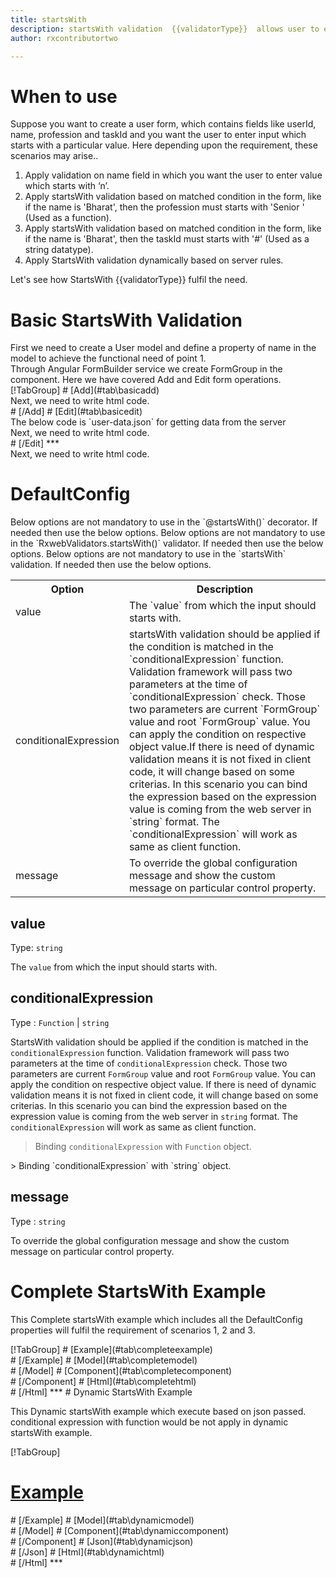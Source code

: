 ```yaml
---
title: startsWith
description: startsWith validation  {{validatorType}}  allows user to enter the input which starts with particular value.
author: rxcontributortwo

---
```

# When to use
Suppose you want to create a user form, which contains fields like userId, name, profession and taskId and you want the user to enter input which starts with a particular value. Here depending upon the requirement, these scenarios may arise..
<ol>
   <li>Apply validation on name field in which you want the user to enter value which starts with ‘n’.</li>
   <li>Apply startsWith validation based on matched condition in the form, like if the name is 'Bharat', then the profession must starts with     'Senior ' (Used as a function).</li>
   <li>Apply startsWith validation based on matched condition in the form, like if the name is 'Bharat', then the taskId must starts with '#' (Used as a string datatype).</li>
   <data-scope scope="['decorator','validator']">
   <li>Apply StartsWith validation dynamically based on server rules.</li>
   </data-scope>
</ol>
Let's see how StartsWith  {{validatorType}}  fulfil the need.

# Basic StartsWith Validation
<data-scope scope="['decorator','template-driven']">
First we need to create a User model and define a property of name in the model to achieve the functional need of point 1.
<div component="app-code" key="startsWith-add-model"></div> 
</data-scope>
Through Angular FormBuilder service we create FormGroup in the component.
Here we have covered Add and Edit form operations. 

<data-scope scope="['decorator']">
<div component="app-tabs" key="basic-operations"></div>
[!TabGroup]
# [Add](#tab\basicadd)
<div component="app-code" key="startsWith-add-component"></div> 
Next, we need to write html code.
<div component="app-code" key="startsWith-add-html"></div> 
<div component="app-example-runner" ref-component="app-startsWith-add"></div>
# [/Add]
# [Edit](#tab\basicedit)
<div component="app-code" key="startsWith-edit-component"></div>
The below code is `user-data.json` for getting data from the server 
<div component="app-code" key="startsWith-edit-json"></div>  
Next, we need to write html code.
<div component="app-code" key="startsWith-edit-html"></div> 
<div component="app-example-runner" ref-component="app-startsWith-edit"></div>
# [/Edit]
***
</data-scope>

<data-scope scope="['validator','template-driven']">
<div component="app-code" key="startsWith-add-component"></div> 
Next, we need to write html code.
<div component="app-code" key="startsWith-add-html"></div> 
<div component="app-example-runner" ref-component="app-startsWith-add"></div>
</data-scope>

# DefaultConfig
<data-scope scope="['decorator']">
Below options are not mandatory to use in the `@startsWith()` decorator. If needed then use the below options.
</data-scope>

<data-scope scope="['validator']">
Below options are not mandatory to use in the `RxwebValidators.startsWith()` validator. If needed then use the below options.
</data-scope>

<data-scope scope="['template-driven']">
Below options are not mandatory to use in the `startsWith` validation. If needed then use the below options.
</data-scope>

<table class="table table-bordered table-striped">
<tr><th>Option</th><th>Description</th></tr>
<tr><td><a (click)='scrollTo("#value")' title="value">value</a></td><td>The `value` from which the input should starts with.</td></tr>
<tr><td><a  (click)='scrollTo("#conditionalExpression")' title="conditionalExpression">conditionalExpression</a></td><td>startsWith validation should be applied if the condition is matched in the `conditionalExpression` function. Validation framework will pass two parameters at the time of `conditionalExpression` check. Those two parameters are current `FormGroup` value and root `FormGroup` value. You can apply the condition on respective object value.If there is need of dynamic validation means it is not fixed in client code, it will change based on some criterias. In this scenario you can bind the expression based on the expression value is coming from the web server in `string` format. The `conditionalExpression` will work as same as client function.</td></tr>
<tr><td><a  (click)='scrollTo("#message")'  title="message">message</a></td><td>To override the global configuration message and show the custom message on particular control property.</td></tr>
</table>

## value
Type: `string`

The `value` from which the input should starts with.

<div component="app-code" key="startsWith-valueExample-model"></div> 
<div component="app-example-runner" ref-component="app-startsWith-value" title="startsWith decorators with value" key="value"></div>

## conditionalExpression 
Type :  `Function`  |  `string` 

StartsWith validation should be applied if the condition is matched in the `conditionalExpression` function. Validation framework will pass two parameters at the time of `conditionalExpression` check. Those two parameters are current `FormGroup` value and root `FormGroup` value. You can apply the condition on respective object value.
If there is need of dynamic validation means it is not fixed in client code, it will change based on some criterias. In this scenario you can bind the expression based on the expression value is coming from the web server in `string` format. The `conditionalExpression` will work as same as client function.

> Binding `conditionalExpression` with `Function` object.
<div component="app-code" key="startsWith-conditionalExpressionExampleFunction-model"></div> 
> Binding `conditionalExpression` with `string` object.
<div component="app-code" key="startsWith-conditionalExpressionExampleString-model"></div> 

<div component="app-example-runner" ref-component="app-startsWith-conditionalExpression" title="startsWith decorators with conditionalExpression" key="conditionalExpression"></div>

## message 
Type :  `string` 

To override the global configuration message and show the custom message on particular control property.

<div component="app-code" key="startsWith-messageExample-model"></div> 
<div component="app-example-runner" ref-component="app-startsWith-message" title="startsWith decorators with message" key="message"></div>

# Complete StartsWith Example

This Complete startsWith example which includes all the DefaultConfig properties will fulfil the requirement of scenarios 1, 2 and 3.

<div component="app-tabs" key="complete"></div>
[!TabGroup]
# [Example](#tab\completeexample)
<div component="app-example-runner" ref-component="app-startsWith-complete"></div>
# [/Example]
<data-scope scope="['decorator','template-driven']">
# [Model](#tab\completemodel)
<div component="app-code" key="startsWith-complete-model"></div> 
# [/Model]
</data-scope>
# [Component](#tab\completecomponent)
<div component="app-code" key="startsWith-complete-component"></div> 
# [/Component]
# [Html](#tab\completehtml)
<div component="app-code" key="startsWith-complete-html"></div> 
# [/Html]
***

<data-scope scope="['decorator','validator']">
# Dynamic StartsWith Example

This Dynamic startsWith example which execute based on json passed. conditional expression with function would be not apply in dynamic startsWith example. 

<div component="app-tabs" key="dynamic"></div>

[!TabGroup]
# [Example](#tab\dynamicexample)
<div component="app-example-runner" ref-component="app-startsWith-dynamic"></div>
# [/Example]
<data-scope scope="['decorator']">
# [Model](#tab\dynamicmodel)
<div component="app-code" key="startsWith-dynamic-model"></div>
# [/Model]
</data-scope>
# [Component](#tab\dynamiccomponent)
<div component="app-code" key="startsWith-dynamic-component"></div>
# [/Component]
# [Json](#tab\dynamicjson)
<div component="app-code" key="startsWith-dynamic-json"></div>
# [/Json]
# [Html](#tab\dynamichtml)
<div component="app-code" key="startsWith-dynamic-html"></div> 
# [/Html]
***
</data-scope>
